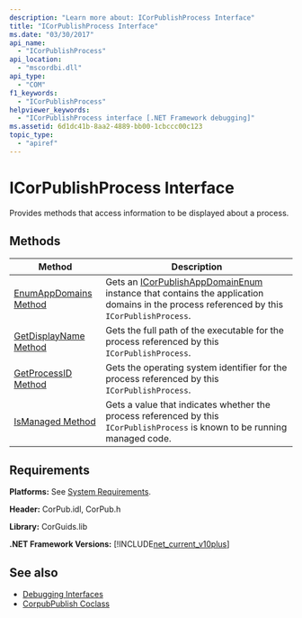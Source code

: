 ```yaml
---
description: "Learn more about: ICorPublishProcess Interface"
title: "ICorPublishProcess Interface"
ms.date: "03/30/2017"
api_name: 
  - "ICorPublishProcess"
api_location: 
  - "mscordbi.dll"
api_type: 
  - "COM"
f1_keywords: 
  - "ICorPublishProcess"
helpviewer_keywords: 
  - "ICorPublishProcess interface [.NET Framework debugging]"
ms.assetid: 6d1dc41b-8aa2-4889-bb00-1cbccc00c123
topic_type: 
  - "apiref"
---
```

# ICorPublishProcess Interface

Provides methods that access information to be displayed about a process.  
  
## Methods  
  
|Method|Description|  
|------------|-----------------|  
|[EnumAppDomains Method](icorpublishprocess-enumappdomains-method.md)|Gets an [ICorPublishAppDomainEnum](icorpublishappdomainenum-interface.md) instance that contains the application domains in the process referenced by this `ICorPublishProcess`.|  
|[GetDisplayName Method](icorpublishprocess-getdisplayname-method.md)|Gets the full path of the executable for the process referenced by this `ICorPublishProcess`.|  
|[GetProcessID Method](icorpublishprocess-getprocessid-method.md)|Gets the operating system identifier for the process referenced by this `ICorPublishProcess`.|  
|[IsManaged Method](icorpublishprocess-ismanaged-method.md)|Gets a value that indicates whether the process referenced by this `ICorPublishProcess` is known to be running managed code.|  
  
## Requirements  

 **Platforms:** See [System Requirements](../../get-started/system-requirements.md).  
  
 **Header:** CorPub.idl, CorPub.h  
  
 **Library:** CorGuids.lib  
  
 **.NET Framework Versions:** [!INCLUDE[net_current_v10plus](../../../../includes/net-current-v10plus-md.md)]  
  
## See also

- [Debugging Interfaces](debugging-interfaces.md)
- [CorpubPublish Coclass](corpubpublish-coclass.md)

